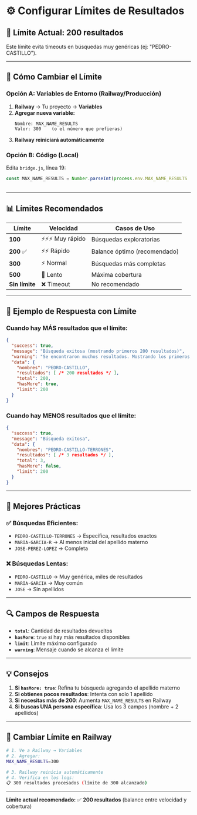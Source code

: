 # ⚙️ Configurar Límites de Resultados

## 🎯 Límite Actual: **200 resultados**

Este límite evita timeouts en búsquedas muy genéricas (ej: "PEDRO-CASTILLO").

---

## 🔧 Cómo Cambiar el Límite

### **Opción A: Variables de Entorno (Railway/Producción)**

1. **Railway** → Tu proyecto → **Variables**
2. **Agregar nueva variable:**
   ```
   Nombre: MAX_NAME_RESULTS
   Valor: 300    (o el número que prefieras)
   ```
3. **Railway reiniciará automáticamente**

### **Opción B: Código (Local)**

Edita `bridge.js`, línea 19:
```javascript
const MAX_NAME_RESULTS = Number.parseInt(process.env.MAX_NAME_RESULTS || '200', 10);
                                                                        ↑ Cambia este número
```

---

## 📊 Límites Recomendados

| Límite | Velocidad | Casos de Uso |
|--------|-----------|--------------|
| **100** | ⚡⚡⚡ Muy rápido | Búsquedas exploratorias |
| **200** ✅ | ⚡⚡ Rápido | Balance óptimo (recomendado) |
| **300** | ⚡ Normal | Búsquedas más completas |
| **500** | 🐌 Lento | Máxima cobertura |
| **Sin límite** | ❌ Timeout | No recomendado |

---

## 📝 Ejemplo de Respuesta con Límite

### Cuando hay MÁS resultados que el límite:
```json
{
  "success": true,
  "message": "Búsqueda exitosa (mostrando primeros 200 resultados)",
  "warning": "Se encontraron muchos resultados. Mostrando los primeros 200. Para mejores resultados, agrega el apellido materno a tu búsqueda.",
  "data": {
    "nombres": "PEDRO-CASTILLO",
    "resultados": [ /* 200 resultados */ ],
    "total": 200,
    "hasMore": true,
    "limit": 200
  }
}
```

### Cuando hay MENOS resultados que el límite:
```json
{
  "success": true,
  "message": "Búsqueda exitosa",
  "data": {
    "nombres": "PEDRO-CASTILLO-TERRONES",
    "resultados": [ /* 3 resultados */ ],
    "total": 3,
    "hasMore": false,
    "limit": 200
  }
}
```

---

## 🎯 Mejores Prácticas

### ✅ Búsquedas Eficientes:
- `PEDRO-CASTILLO-TERRONES` → Específica, resultados exactos
- `MARIA-GARCIA-R` → Al menos inicial del apellido materno
- `JOSE-PEREZ-LOPEZ` → Completa

### ❌ Búsquedas Lentas:
- `PEDRO-CASTILLO` → Muy genérica, miles de resultados
- `MARIA-GARCIA` → Muy común
- `JOSE` → Sin apellidos

---

## 🔍 Campos de Respuesta

- **`total`**: Cantidad de resultados devueltos
- **`hasMore`**: `true` si hay más resultados disponibles
- **`limit`**: Límite máximo configurado
- **`warning`**: Mensaje cuando se alcanza el límite

---

## 💡 Consejos

1. **Si `hasMore: true`**: Refina tu búsqueda agregando el apellido materno
2. **Si obtienes pocos resultados**: Intenta con solo 1 apellido
3. **Si necesitas más de 200**: Aumenta `MAX_NAME_RESULTS` en Railway
4. **Si buscas UNA persona específica**: Usa los 3 campos (nombre + 2 apellidos)

---

## 🚀 Cambiar Límite en Railway

```bash
# 1. Ve a Railway → Variables
# 2. Agregar:
MAX_NAME_RESULTS=300

# 3. Railway reinicia automáticamente
# 4. Verifica en los logs:
📋 300 resultados procesados (límite de 300 alcanzado)
```

---

**Límite actual recomendado:** ✅ **200 resultados** (balance entre velocidad y cobertura)

